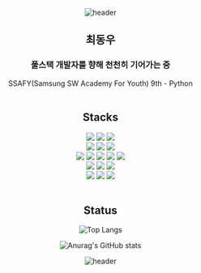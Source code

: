 <div align="center">

![header](https://capsule-render.vercel.app/api?type=waving&color=5293e9&text=Hello%20World!&height=300&animation=twinkling&fontColor=FFFFFF&desc=woodong27's%20Github%20profile&descAlign=60&descAlignY=65)

## 최동우

### 풀스택 개발자를 향해 천천히 기어가는 중

SSAFY(Samsung SW Academy For Youth) 9th - Python
<br>
<br>

## Stacks

<img src="https://img.shields.io/badge/Python-3771a2?style=for-the-badge&logoColor=white&logo=PYTHON"/>
<img src="https://img.shields.io/badge/Django-092e20?style=for-the-badge&logoColor=white&logo=DJANGO"/>
<img src="https://img.shields.io/badge/fastapi-009688?style=for-the-badge&logoColor=white&logo=fastapi"/>
<br>
<img src="https://img.shields.io/badge/Java-ec2025?style=for-the-badge&logoColor=white&logo=openjdk"/>
<img src="https://img.shields.io/badge/Spring-6DB33F?style=for-the-badge&logoColor=white&logo=Spring"/>
<img src="https://img.shields.io/badge/springboot-6DB33F?style=for-the-badge&logoColor=white&logo=springboot"/>
<br>
<img src="https://img.shields.io/badge/html5-E34F26?style=for-the-badge&logoColor=white&logo=html5"/>
<img src="https://img.shields.io/badge/css3-1572b6?style=for-the-badge&logoColor=white&logo=css3"/>
<img src="https://img.shields.io/badge/JavaScript-f7df1e?style=for-the-badge&logoColor=white&logo=JAVASCRIPT"/>
<img src="https://img.shields.io/badge/Vue.js-41b883?style=for-the-badge&logoColor=white&logo=VUE.JS"/>
<img src="https://img.shields.io/badge/React-61DAFB?style=for-the-badge&logoColor=white&logo=REACT"/>
<br>
<img src="https://img.shields.io/badge/sqlite-003B57?style=for-the-badge&logoColor=white&logo=sqlite"/>
<img src="https://img.shields.io/badge/mysql-4479A1?style=for-the-badge&logoColor=white&logo=mysql"/>
<img src="https://img.shields.io/badge/mongodb-47a248?style=for-the-badge&logoColor=white&logo=mongodb"/>
<br>
<img src="https://img.shields.io/badge/C++-00599C?style=for-the-badge&logoColor=white&logo=cplusplus"/>
<img src="https://img.shields.io/badge/arduino-00979D?style=for-the-badge&logoColor=white&logo=arduino"/>
<img src="https://img.shields.io/badge/raspberrypi-A22846?style=for-the-badge&logoColor=white&logo=raspberrypi"/>

<br>
<br>

## Status

![Top Langs](https://github-readme-stats.vercel.app/api/top-langs/?username=woodong27&layout=compact)

![Anurag's GitHub stats](https://github-readme-stats.vercel.app/api?username=woodong27&show_icons=true)

![header](https://capsule-render.vercel.app/api?type=waving&color=5293e9&section=footer)
</div>
